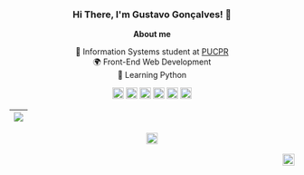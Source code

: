 <div align="center">

### Hi There, I'm Gustavo Gonçalves! 👾

**About me**

📖 Information Systems student at [PUCPR](https://www.linkedin.com/school/pontificia-universidade-catolica-do-parana/posts/?feedView=all)
<br/>
🌍 Front-End Web Development
<br/>
🐍 Learning Python
<br/>

<code><img height="20" alt="python" src="https://img.shields.io/badge/Python-3776AB?style=for-the-badge&logo=python&logoColor=white"></code>
<code><img height="20" alt="html5" src="https://img.shields.io/badge/HTML5-E34F26?style=for-the-badge&logo=html5&logoColor=white"></code>
<code><img height="20" alt="css" src="https://img.shields.io/badge/CSS-239120?&style=for-the-badge&logo=css3&logoColor=white"></code>
<code><img height="20" alt="javascript" src="https://img.shields.io/badge/JavaScript-323330?style=for-the-badge&logo=javascript&logoColor=F7DF1E"></code>
<code><img height="20" alt="mysql" src="https://img.shields.io/badge/MySQL-00000F?style=for-the-badge&logo=mysql&logoColor=white"></code>
<code><img height="20" alt="markdown" src="https://img.shields.io/badge/Markdown-000000?style=for-the-badge&logo=markdown&logoColor=white"></code>
<br/>

| <a href="https://github.com/gugag2003/github-readme-stats"><img align="center" src="https://github-readme-stats.vercel.app/api/top-langs/?username=gugag2003&layout=compact&theme=dracula&hide_border=true" /></a> |
| ------------- |

<a href="https://www.linkedin.com/in/gustavo-gon%C3%A7alves-3583aa27b/" target="_blank">
<code><img height="20" alt="linkedin" src="https://img.shields.io/badge/LinkedIn-0077B5?style=for-the-badge&logo=linkedin&logoColor=white"></code>
</a>

<br/>
<br/>

<a href="https://twitter.com/_gugag">
  <img align="right" alt="Anurag Hazra | Twitter" width="21px" src="https://raw.githubusercontent.com/anuraghazra/anuraghazra/master/assets/twitter.svg" />
</a>

</div>
